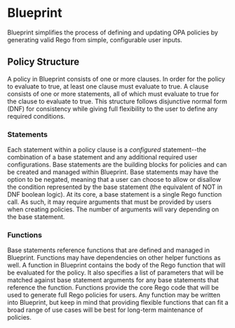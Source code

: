 # Blueprint

Blueprint simplifies the process of defining and updating OPA policies by generating valid Rego from simple, configurable user inputs.

## Policy Structure

A policy in Blueprint consists of one or more clauses. In order for the policy to evaluate to true, at least one clause must evaluate to true. A clause consists of one or more statements, all of which must evaluate to true for the clause to evaluate to true. This structure follows disjunctive normal form (DNF) for consistency while giving full flexibility to the user to define any required conditions.

### Statements

Each statement within a policy clause is a *configured* statement--the combination of a base statement and any additional required user configurations. Base statements are the building blocks for policies and can be created and managed within Blueprint. Base statements may have the option to be negated, meaning that a user can choose to allow or disallow the condition represented by the base statement (the equivalent of NOT in DNF boolean logic). At its core, a base statement is a single Rego function call. As such, it may require arguments that must be provided by users when creating policies. The number of arguments will vary depending on the base statement.

### Functions

Base statements reference functions that are defined and managed in Blueprint. Functions may have dependencies on other helper functions as well. A function in Blueprint contains the body of the Rego function that will be evaluated for the policy. It also specifies a list of parameters that will be matched against base statement arguments for any base statements that reference the function. Functions provide the core Rego code that will be used to generate full Rego policies for users. Any function may be written into Blueprint, but keep in mind that providing flexible functions that can fit a broad range of use cases will be best for long-term maintenance of policies.
